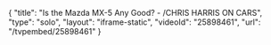 {
    "title": "Is the Mazda MX-5 Any Good? - \/CHRIS HARRIS ON CARS",
    "type": "solo",
    "layout": "iframe-static",
    "videoId": "25898461",
    "url": "\/tvpembed\/25898461"
}